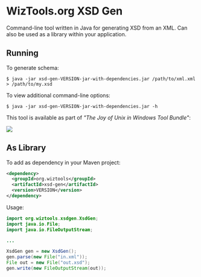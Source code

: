 # WizTools.org XSD Gen

Command-line tool written in Java for generating XSD from an XML. Can also be used as a library within your application.

## Running

To generate schema:

    $ java -jar xsd-gen-VERSION-jar-with-dependencies.jar /path/to/xml.xml > /path/to/my.xsd

To view additional command-line options:

    $ java -jar xsd-gen-VERSION-jar-with-dependencies.jar -h

This tool is available as part of _"The Joy of Unix in Windows Tool Bundle"_:

[![](http://static.wiztools.org/wiztools-cli-tools.png)](http://cli-bundle.wiztools.org/)

## As Library

To add as dependency in your Maven project:

```xml
<dependency>
  <groupId>org.wiztools</groupId>
  <artifactId>xsd-gen</artifactId>
  <version>VERSION</version>
</dependency>
```

Usage:

```java
import org.wiztools.xsdgen.XsdGen;
import java.io.File;
import java.io.FileOutputStream;

...

XsdGen gen = new XsdGen();
gen.parse(new File("in.xml"));
File out = new File("out.xsd");
gen.write(new FileOutputStream(out));
```
